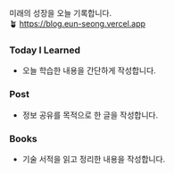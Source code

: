 미래의 성장을 오늘 기록합니다.    
🪴 https://blog.eun-seong.vercel.app


### Today I Learned
* 오늘 학습한 내용을 간단하게 작성합니다.

### Post
* 정보 공유를 목적으로 한 글을 작성합니다.

### Books
* 기술 서적을 읽고 정리한 내용을 작성합니다.
